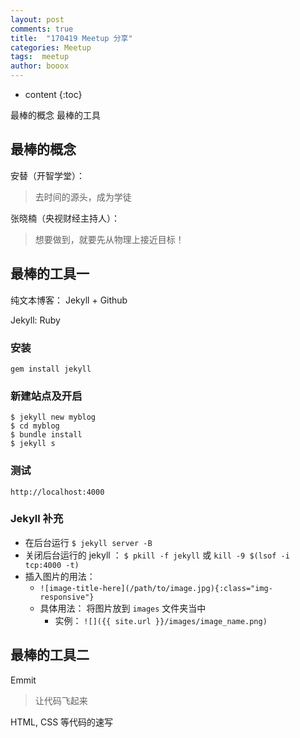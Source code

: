 ```yaml
---
layout: post
comments: true
title:  "170419 Meetup 分享"
categories: Meetup
tags:  meetup
author: booox
---
```


* content
{:toc}

最棒的概念
最棒的工具



## 最棒的概念

安替（开智学堂）：

> 去时间的源头，成为学徒

张晓楠（央视财经主持人）：

> 想要做到，就要先从物理上接近目标！


## 最棒的工具一

纯文本博客： Jekyll + Github

Jekyll: Ruby

### 安装

`gem install jekyll`

### 新建站点及开启

```
$ jekyll new myblog
$ cd myblog
$ bundle install
$ jekyll s
```

### 测试

`http://localhost:4000`

### Jekyll 补充

* 在后台运行 `$ jekyll server -B`
* 关闭后台运行的 jekyll ： `$ pkill -f jekyll` 或 `kill -9 $(lsof -i tcp:4000 -t)`
* 插入图片的用法：
  * `![image-title-here](/path/to/image.jpg){:class="img-responsive"}`
  * 具体用法： 将图片放到 `images` 文件夹当中
    * 实例： `![]({{ site.url }}/images/image_name.png)`


## 最棒的工具二

Emmit

> 让代码飞起来

HTML, CSS 等代码的速写

